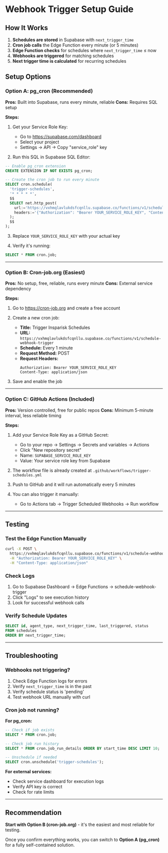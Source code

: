 # Webhook Trigger Setup Guide

## How It Works

1. **Schedules are stored** in Supabase with `next_trigger_time`
2. **Cron job calls** the Edge Function every minute (or 5 minutes)
3. **Edge Function checks** for schedules where `next_trigger_time` ≤ now
4. **Webhooks are triggered** for matching schedules
5. **Next trigger time is calculated** for recurring schedules

## Setup Options

### Option A: pg_cron (Recommended)

**Pros:** Built into Supabase, runs every minute, reliable
**Cons:** Requires SQL setup

**Steps:**

1. Get your Service Role Key:
   - Go to https://supabase.com/dashboard
   - Select your project
   - Settings → API → Copy "service_role" key

2. Run this SQL in Supabase SQL Editor:

```sql
-- Enable pg_cron extension
CREATE EXTENSION IF NOT EXISTS pg_cron;

-- Create the cron job to run every minute
SELECT cron.schedule(
  'trigger-schedules',
  '* * * * *',
  $$
  SELECT net.http_post(
    url:='https://vxhmqlavlukdsfcqnllu.supabase.co/functions/v1/schedule-webhook-trigger',
    headers:='{"Authorization": "Bearer YOUR_SERVICE_ROLE_KEY", "Content-Type": "application/json"}'::jsonb
  );
  $$
);
```

3. Replace `YOUR_SERVICE_ROLE_KEY` with your actual key

4. Verify it's running:
```sql
SELECT * FROM cron.job;
```

---

### Option B: Cron-job.org (Easiest)

**Pros:** No setup, free, reliable, runs every minute
**Cons:** External service dependency

**Steps:**

1. Go to https://cron-job.org and create a free account

2. Create a new cron job:
   - **Title:** Trigger Insparisk Schedules
   - **URL:** `https://vxhmqlavlukdsfcqnllu.supabase.co/functions/v1/schedule-webhook-trigger`
   - **Schedule:** Every 1 minute
   - **Request Method:** POST
   - **Request Headers:**
     ```
     Authorization: Bearer YOUR_SERVICE_ROLE_KEY
     Content-Type: application/json
     ```

3. Save and enable the job

---

### Option C: GitHub Actions (Included)

**Pros:** Version controlled, free for public repos
**Cons:** Minimum 5-minute interval, less reliable timing

**Steps:**

1. Add your Service Role Key as a GitHub Secret:
   - Go to your repo → Settings → Secrets and variables → Actions
   - Click "New repository secret"
   - Name: `SUPABASE_SERVICE_ROLE_KEY`
   - Value: Your service role key from Supabase

2. The workflow file is already created at `.github/workflows/trigger-schedules.yml`

3. Push to GitHub and it will run automatically every 5 minutes

4. You can also trigger it manually:
   - Go to Actions tab → Trigger Scheduled Webhooks → Run workflow

---

## Testing

### Test the Edge Function Manually

```bash
curl -X POST \
  https://vxhmqlavlukdsfcqnllu.supabase.co/functions/v1/schedule-webhook-trigger \
  -H "Authorization: Bearer YOUR_SERVICE_ROLE_KEY" \
  -H "Content-Type: application/json"
```

### Check Logs

1. Go to Supabase Dashboard → Edge Functions → schedule-webhook-trigger
2. Click "Logs" to see execution history
3. Look for successful webhook calls

### Verify Schedule Updates

```sql
SELECT id, agent_type, next_trigger_time, last_triggered, status
FROM schedules
ORDER BY next_trigger_time;
```

---

## Troubleshooting

### Webhooks not triggering?

1. Check Edge Function logs for errors
2. Verify `next_trigger_time` is in the past
3. Verify schedule status is 'pending'
4. Test webhook URL manually with curl

### Cron job not running?

**For pg_cron:**
```sql
-- Check if job exists
SELECT * FROM cron.job;

-- Check job run history
SELECT * FROM cron.job_run_details ORDER BY start_time DESC LIMIT 10;

-- Unschedule if needed
SELECT cron.unschedule('trigger-schedules');
```

**For external services:**
- Check service dashboard for execution logs
- Verify API key is correct
- Check for rate limits

---

## Recommendation

**Start with Option B (cron-job.org)** - it's the easiest and most reliable for testing.

Once you confirm everything works, you can switch to **Option A (pg_cron)** for a fully self-contained solution.
